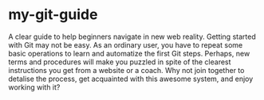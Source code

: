 # my-git-guide
A clear guide to help beginners navigate in new web reality.
Getting started with Git may not be easy. As an ordinary user, you have to repeat some basic operations to learn and automatize the first Git steps. Perhaps, new terms and procedures will make you puzzled in spite of the clearest instructions you get from a website or a coach. Why not join together to detalise the process, get acquainted with this awesome system, and enjoy working with it?
